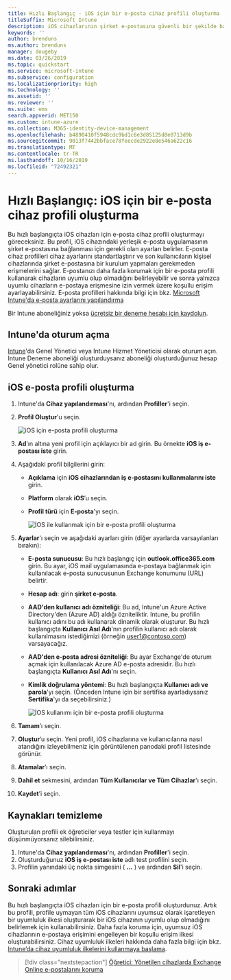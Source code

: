 ```yaml
---
title: Hızlı Başlangıç - iOS için bir e-posta cihaz profili oluşturma
titleSuffix: Microsoft Intune
description: iOS cihazlarının şirket e-postasına güvenli bir şekilde bağlanabilmesi için bir e-posta cihaz profili oluşturmak üzere Microsoft Intune kullanmayı öğrenin.
keywords: ''
author: brenduns
ms.author: brenduns
manager: dougeby
ms.date: 03/26/2019
ms.topic: quickstart
ms.service: microsoft-intune
ms.subservice: configuration
ms.localizationpriority: high
ms.technology: ''
ms.assetid: ''
ms.reviewer: ''
ms.suite: ems
search.appverid: MET150
ms.custom: intune-azure
ms.collection: M365-identity-device-management
ms.openlocfilehash: b4890410f5948cdc9bd1c6e3d85125d8e0713d9b
ms.sourcegitcommit: 9013f7442bbface78feecde2922e8e546a622c16
ms.translationtype: MT
ms.contentlocale: tr-TR
ms.lasthandoff: 10/16/2019
ms.locfileid: "72492321"
---
```

# <a name="quickstart-create-an-email-device-profile-for-ios"></a>Hızlı Başlangıç: iOS için bir e-posta cihaz profili oluşturma

Bu hızlı başlangıçta iOS cihazları için e-posta cihaz profili oluşturmayı göreceksiniz. Bu profil, iOS cihazındaki yerleşik e-posta uygulamasının şirket e-postasına bağlanması için gerekli olan ayarları belirler. E-posta cihaz profilleri cihaz ayarlarını standartlaştırır ve son kullanıcıların kişisel cihazlarında şirket e-postasına bir kurulum yapmaları gerekmeden erişmelerini sağlar. E-postanızı daha fazla korumak için bir e-posta profili kullanarak cihazların uyumlu olup olmadığını belirleyebilir ve sonra yalnızca uyumlu cihazların e-postaya erişmesine izin vermek üzere koşullu erişim ayarlayabilirsiniz. E-posta profilleri hakkında bilgi için bkz. [Microsoft Intune'da e-posta ayarlarını yapılandırma](email-settings-configure.md)

Bir Intune aboneliğiniz yoksa [ücretsiz bir deneme hesabı için kaydolun](../fundamentals/free-trial-sign-up.md).

## <a name="sign-in-to-intune"></a>Intune'da oturum açma

[Intune](https://aka.ms/intuneportal)'da Genel Yönetici veya Intune Hizmet Yöneticisi olarak oturum açın. Intune Deneme aboneliği oluşturduysanız aboneliği oluşturduğunuz hesap Genel yönetici rolüne sahip olur.

## <a name="create-an-ios-email-profile"></a>iOS e-posta profili oluşturma
1. Intune'da **Cihaz yapılandırması**'nı, ardından **Profiller**'i seçin.
2. **Profil Oluştur**'u seçin.
   
   ![iOS için e-posta profili oluşturma](./media/quickstart-email-profile/ios-create-profile.png)

3. **Ad**'ın altına yeni profil için açıklayıcı bir ad girin. Bu örnekte **iOS iş e-postası iste** girin.
4. Aşağıdaki profil bilgilerini girin:
   - **Açıklama** için **iOS cihazlarından iş e-postasını kullanmalarını iste** girin.
   - **Platform** olarak **iOS**’u seçin.
   - **Profil türü** için **E-posta**'yı seçin.
    
     ![İOS ile kullanmak için bir e-posta profili oluşturma](./media/quickstart-email-profile/ios-email-profile-name.png)

5. **Ayarlar**'ı seçin ve aşağıdaki ayarları girin (diğer ayarlarda varsayılanları bırakın):
   - **E-posta sunucusu**: Bu hızlı başlangıç için **outlook.office365.com** girin. Bu ayar, iOS mail uygulamasında e-postaya bağlanmak için kullanılacak e-posta sunucusunun Exchange konumunu (URL) belirtir.
   - **Hesap adı**: girin **şirket e-posta**.
   - **AAD'den kullanıcı adı özniteliği**: Bu ad, Intune'un Azure Active Directory'den (Azure AD) aldığı özniteliktir. Intune, bu profilin kullanıcı adını bu adı kullanarak dinamik olarak oluşturur. Bu hızlı başlangıçta **Kullanıcı Asıl Adı**'nın profilin kullanıcı adı olarak kullanılmasını istediğimizi (örneğin user1@contoso.com) varsayacağız.
   - **AAD'den e-posta adresi özniteliği**: Bu ayar Exchange'de oturum açmak için kullanılacak Azure AD e-posta adresidir. Bu hızlı başlangıçta **Kullanıcı Asıl Adı**'nı seçin.
   - **Kimlik doğrulama yöntemi**: Bu hızlı başlangıçta **Kullanıcı adı ve parola**'yı seçin. (Önceden Intune için bir sertifika ayarladıysanız **Sertifika**'yı da seçebilirsiniz.)
    
     ![İOS kullanımı için bir e-posta profili oluşturma](./media/quickstart-email-profile/ios-email-profile.png)

6. **Tamam**’ı seçin.
7. **Oluştur**’u seçin. Yeni profil, iOS cihazlarına ve kullanıcılarına nasıl atandığını izleyebilmeniz için görüntülenen panodaki profil listesinde görünür.
8. **Atamalar**’ı seçin.
9. **Dahil et** sekmesini, ardından **Tüm Kullanıcılar ve Tüm Cihazlar**'ı seçin. 
10. **Kaydet**’i seçin.

## <a name="clean-up-resources"></a>Kaynakları temizleme
Oluşturulan profili ek öğreticiler veya testler için kullanmayı düşünmüyorsanız silebilirsiniz.
1. Intune'da **Cihaz yapılandırması**'nı, ardından **Profiller**'i seçin.
2. Oluşturduğunuz **iOS iş e-postası iste** adlı test profilini seçin.
3. Profilin yanındaki üç nokta simgesini ( **...** ) ve ardından **Sil**'i seçin.

## <a name="next-steps"></a>Sonraki adımlar

Bu hızlı başlangıçta iOS cihazları için bir e-posta profili oluşturdunuz. Artık bu profili, profile uymayan tüm iOS cihazlarını uyumsuz olarak işaretleyen bir uyumluluk ilkesi oluşturarak bir iOS cihazının uyumlu olup olmadığını belirlemek için kullanabilirsiniz. Daha fazla koruma için, uyumsuz iOS cihazlarının e-postaya erişimini engelleyen bir koşullu erişim ilkesi oluşturabilirsiniz. Cihaz uyumluluk ilkeleri hakkında daha fazla bilgi için bkz. [Intune’da cihaz uyumluluk ilkelerini kullanmaya başlama](../protect/device-compliance-get-started.md).

> [!div class="nextstepaction"]
> [Öğretici: Yönetilen cihazlarda Exchange Online e-postalarını koruma](../tutorial-protect-email-on-enrolled-devices.md)
